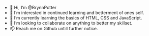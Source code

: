 - 👋 Hi, I’m @BrynnPotter
- 👀 I’m interested in continued learning and betterment of ones self. 
- 🌱 I’m currently learning the basics of HTML, CSS and JavaScript.
- 💞️ I’m looking to collaborate on anything to better my skillset.
- 📫 Reach me on Github untill further notice. 

<!---
BrynnPotter/BrynnPotter is a ✨ special ✨ repository because its `README.md` (this file) appears on your GitHub profile.
You can click the Preview link to take a look at your changes.
--->
